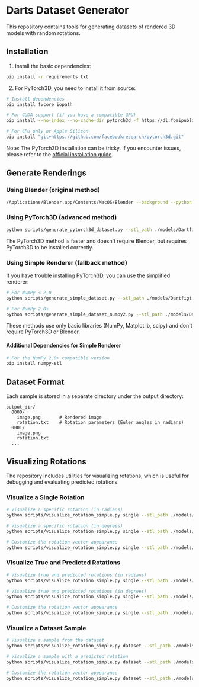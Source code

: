 
# Darts Dataset Generator

This repository contains tools for generating datasets of rendered 3D models with random rotations.

## Installation

1. Install the basic dependencies:

```bash
pip install -r requirements.txt
```

2. For PyTorch3D, you need to install it from source:

```bash
# Install dependencies
pip install fvcore iopath

# For CUDA support (if you have a compatible GPU)
pip install --no-index --no-cache-dir pytorch3d -f https://dl.fbaipublicfiles.com/pytorch3d/packaging/wheels/py310_cu118_pyt210/download.html

# For CPU only or Apple Silicon
pip install "git+https://github.com/facebookresearch/pytorch3d.git"
```

Note: The PyTorch3D installation can be tricky. If you encounter issues, please refer to the [official installation guide](https://github.com/facebookresearch/pytorch3d/blob/main/INSTALL.md).

## Generate Renderings

### Using Blender (original method)

```bash
/Applications/Blender.app/Contents/MacOS/Blender --background --python scripts/generate_training_dataset.py -- --stl_path ./models/Dartfigt.stl --output_dir ./dart_dataset --num_images 1000 --image_res 256
```

### Using PyTorch3D (advanced method)

```bash
python scripts/generate_pytorch3d_dataset.py --stl_path ./models/Dartfigt.stl --output_dir ./pytorch3d_dataset --num_samples 1000 --image_size 256
```

The PyTorch3D method is faster and doesn't require Blender, but requires PyTorch3D to be installed correctly.

### Using Simple Renderer (fallback method)

If you have trouble installing PyTorch3D, you can use the simplified renderer:

```bash
# For NumPy < 2.0
python scripts/generate_simple_dataset.py --stl_path ./models/Dartfigt.stl --output_dir ./simple_dataset --num_samples 1000 --image_size 256

# For NumPy 2.0+
python scripts/generate_simple_dataset_numpy2.py --stl_path ./models/Dartfigt.stl --output_dir ./simple_dataset --num_samples 1000 --image_size 256
```

These methods use only basic libraries (NumPy, Matplotlib, scipy) and don't require PyTorch3D or Blender.

#### Additional Dependencies for Simple Renderer

```bash
# For the NumPy 2.0+ compatible version
pip install numpy-stl
```

## Dataset Format

Each sample is stored in a separate directory under the output directory:

```
output_dir/
  0000/
    image.png       # Rendered image
    rotation.txt    # Rotation parameters (Euler angles in radians)
  0001/
    image.png
    rotation.txt
  ...
```

## Visualizing Rotations

The repository includes utilities for visualizing rotations, which is useful for debugging and evaluating predicted rotations.

### Visualize a Single Rotation

```bash
# Visualize a specific rotation (in radians)
python scripts/visualize_rotation_simple.py single --stl_path ./models/Dartfigt.stl --true_rotation 0.5,1.2,0.8

# Visualize a specific rotation (in degrees)
python scripts/visualize_rotation_simple.py single --stl_path ./models/Dartfigt.stl --true_rotation 30,45,60 --degrees

# Customize the rotation vector appearance
python scripts/visualize_rotation_simple.py single --stl_path ./models/Dartfigt.stl --true_rotation 0.5,1.2,0.8 --vec_scale 1.0 --true_color green
```

### Visualize True and Predicted Rotations

```bash
# Visualize true and predicted rotations (in radians)
python scripts/visualize_rotation_simple.py single --stl_path ./models/Dartfigt.stl --true_rotation 0.5,1.2,0.8 --pred_rotation 0.6,1.1,0.9

# Visualize true and predicted rotations (in degrees)
python scripts/visualize_rotation_simple.py single --stl_path ./models/Dartfigt.stl --true_rotation 30,45,60 --pred_rotation 35,40,65 --degrees

# Customize the rotation vector appearance
python scripts/visualize_rotation_simple.py single --stl_path ./models/Dartfigt.stl --true_rotation 0.5,1.2,0.8 --pred_rotation 0.6,1.1,0.9 --true_color green --pred_color purple --vec_scale 1.0
```

### Visualize a Dataset Sample

```bash
# Visualize a sample from the dataset
python scripts/visualize_rotation_simple.py dataset --stl_path ./models/Dartfigt.stl --dataset_dir ./simple_dataset --sample_idx 0

# Visualize a sample with a predicted rotation
python scripts/visualize_rotation_simple.py dataset --stl_path ./models/Dartfigt.stl --dataset_dir ./simple_dataset --sample_idx 0 --pred_rotation 0.6,1.1,0.9

# Customize the rotation vector appearance
python scripts/visualize_rotation_simple.py dataset --stl_path ./models/Dartfigt.stl --dataset_dir ./simple_dataset --sample_idx 0 --pred_rotation 0.6,1.1,0.9 --true_color green --pred_color purple --vec_scale 1.0
```
